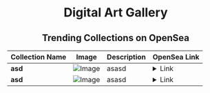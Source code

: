 <div align="center">

# Digital Art Gallery

## Trending Collections on OpenSea

| Collection Name                       | Image                                                                                     | Description                       | OpenSea Link                                                                                          |
|---------------------------------------|-------------------------------------------------------------------------------------------|-----------------------------------|--------------------------------------------------------------------------------------------------------|
| **asd** | ![Image](https://i.seadn.io/s/raw/files/78e3069f58525bd70ae31d712d97cba3.png?w=500&auto=format?w=200&auto=format) | asasd | <details><summary>Link</summary>[asd](https://opensea.io/collection/asd-1130)</details> |
| **asd** | ![Image](https://i.seadn.io/s/raw/files/78e3069f58525bd70ae31d712d97cba3.png?w=500&auto=format?w=200&auto=format) | asasd | <details><summary>Link</summary>[asd](https://opensea.io/collection/asd-1129)</details> |

</div>
